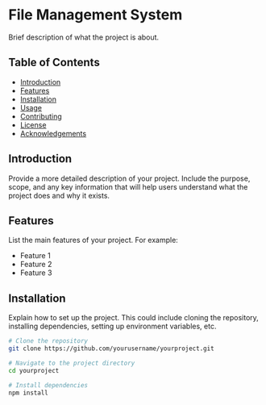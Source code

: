 # File Management System

Brief description of what the project is about.

## Table of Contents

- [Introduction](#introduction)
- [Features](#features)
- [Installation](#installation)
- [Usage](#usage)
- [Contributing](#contributing)
- [License](#license)
- [Acknowledgements](#acknowledgements)

## Introduction

Provide a more detailed description of your project. Include the purpose, scope, and any key information that will help users understand what the project does and why it exists.

## Features

List the main features of your project. For example:

- Feature 1
- Feature 2
- Feature 3

## Installation

Explain how to set up the project. This could include cloning the repository, installing dependencies, setting up environment variables, etc.

```bash
# Clone the repository
git clone https://github.com/yourusername/yourproject.git

# Navigate to the project directory
cd yourproject

# Install dependencies
npm install
